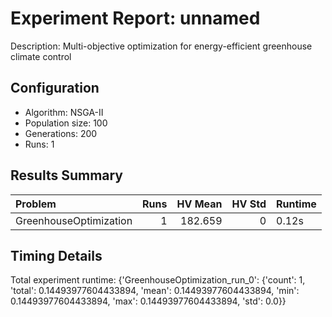 # Experiment Report: unnamed

Description: Multi-objective optimization for energy-efficient greenhouse climate control

## Configuration
- Algorithm: NSGA-II
- Population size: 100
- Generations: 200
- Runs: 1

## Results Summary

| Problem                |   Runs |   HV Mean |   HV Std | Runtime   |
|:-----------------------|-------:|----------:|---------:|:----------|
| GreenhouseOptimization |      1 |   182.659 |        0 | 0.12s     |

## Timing Details

Total experiment runtime: {'GreenhouseOptimization_run_0': {'count': 1, 'total': 0.14493977604433894, 'mean': 0.14493977604433894, 'min': 0.14493977604433894, 'max': 0.14493977604433894, 'std': 0.0}}